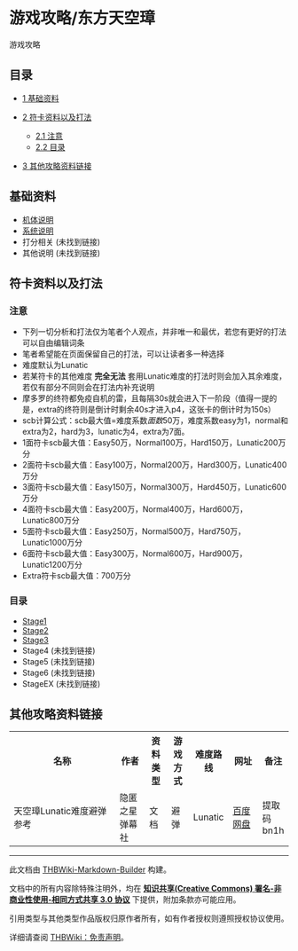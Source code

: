 # 游戏攻略/东方天空璋

<!-- source html: G:\repos\THBWiki-Markdown-Builder\THBWikiMarkdown\Temp\main\7\78\ns0%3A%E6%B8%B8%E6%88%8F%E6%94%BB%E7%95%A5%2F%E4%B8%9C%E6%96%B9%E5%A4%A9%E7%A9%BA%E7%92%8B.html -->

游戏攻略


## 目录

- [1 基础资料](#基础资料)
- [2 符卡资料以及打法](#符卡资料以及打法)

  - [2.1 注意](#注意)
  - [2.2 目录](#目录)



- [3 其他攻略资料链接](#其他攻略资料链接)





## 基础资料
- [机体说明](./游戏攻略-STG机体说明-东方天空璋.md)
- [系统说明](./游戏攻略-东方天空璋-系统.md)
- 打分相关 (未找到链接)
- 其他说明 (未找到链接)


## 符卡资料以及打法

### 注意
- 下列一切分析和打法仅为笔者个人观点，并非唯一和最优，若您有更好的打法可以自由编辑词条
- 笔者希望能在页面保留自己的打法，可以让读者多一种选择
- 难度默认为Lunatic
- 若某符卡的其他难度 **完全无法** 套用Lunatic难度的打法时则会加入其余难度，若仅有部分不同则会在打法内补充说明
- 摩多罗的终符都免疫自机的雷，且每隔30s就会进入下一阶段（值得一提的是，extra的终符则是倒计时剩余40s才进入p4，这张卡的倒计时为150s）
- scb计算公式：scb最大值=难度系数*面数*50万，难度系数easy为1，normal和extra为2，hard为3，lunatic为4，extra为7面。
- 1面符卡scb最大值：Easy50万，Normal100万，Hard150万，Lunatic200万分
- 2面符卡scb最大值：Easy100万，Normal200万，Hard300万，Lunatic400万分
- 3面符卡scb最大值：Easy150万，Normal300万，Hard450万，Lunatic600万分
- 4面符卡scb最大值：Easy200万，Normal400万，Hard600万，Lunatic800万分
- 5面符卡scb最大值：Easy250万，Normal500万，Hard750万，Lunatic1000万分
- 6面符卡scb最大值：Easy300万，Normal600万，Hard900万，Lunatic1200万分
- Extra符卡scb最大值：700万分


### 目录
- [Stage1](./游戏攻略-东方天空璋-Stage1.md)
- [Stage2](./游戏攻略-东方天空璋-Stage2.md)
- [Stage3](./游戏攻略-东方天空璋-Stage3.md)
- Stage4 (未找到链接)
- Stage5 (未找到链接)
- Stage6 (未找到链接)
- StageEX (未找到链接)


## 其他攻略资料链接

<table>

<tbody><tr>
<th style="width: 40%">名称
</th>
<th style="width: 11%">作者
</th>
<th style="width: 8%">资料类型
</th>
<th style="width: 8%">游戏方式
</th>
<th style="width: 11%">难度路线
</th>
<th style="width: 11%">网址
</th>
<th style="width: 11%">备注
</th></tr>
<tr>
<td>天空璋Lunatic难度避弹参考</td>
<td>隐匿之星弹幕社</td>
<td>文档</td>
<td>避弹</td>
<td>Lunatic</td>
<td><a rel="nofollow" class="external text" href="https://pan.baidu.com/s/1RRah9TDnCvIWBw0tb3e4Yw">百度网盘</a></td>
<td>提取码bn1h
</td></tr>
</tbody></table>






---

此文档由 [THBWiki-Markdown-Builder](https://github.com/Delsin-Yu/THBWiki-Markdown-Builder) 构建。

文档中的所有内容除特殊注明外，均在 [**知识共享(Creative Commons) 署名-非商业性使用-相同方式共享 3.0 协议**](https://creativecommons.org/licenses/by-sa/3.0/deed.zh-hans) 下提供，附加条款亦可能应用。

引用类型与其他类型作品版权归原作者所有，如有作者授权则遵照授权协议使用。

详细请查阅 [THBWiki：免责声明](https://thbwiki.cc/THBWiki:%E5%85%8D%E8%B4%A3%E5%A3%B0%E6%98%8E)。

